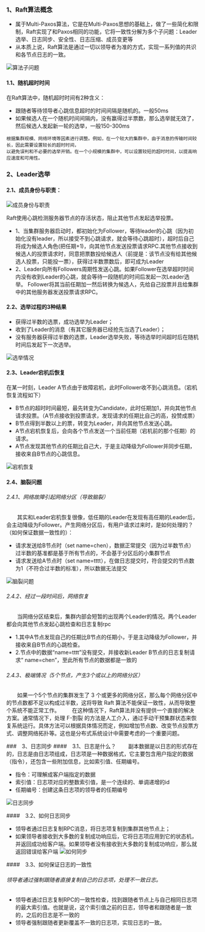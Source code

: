 ### 1、Raft算法概念
* 属于Multi-Paxos算法，它是在Multi-Paxos思想的基础上，做了一些简化和限制，Raft实现了和Paxos相同的功能，它将一致性分解为多个子问题：Leader选举、日志同步、安全性、日志压缩、成员变更等
* 从本质上说，Raft算法是通过一切以领导者为准的方式，实现一系列值的共识和各节点日志的一致。
    
![算法子问题](../../images/rabbitmq/3_qt.png)

#### 1.1、随机超时时间
在Raft算法中，随机超时时间有2种含义：
* 跟随者等待领导者心跳信息超时的时间间隔是随机的。一般50ms
* 如果候选人在一个随机时间间隔内，没有赢得过半票数，那么选举就无效了，然后候选人发起新一轮的选举，一般150-300ms
```cgo
根据集群规模、网络环境等因素进行调整。例如，在一个较大的集群中，由于消息的传输时间较长，因此需要设置较长的超时时间，
以避免误判和不必要的选举开销。在一个小规模的集群中，可以设置较短的超时时间，以提高响应速度和可用性。
```

### 2、Leader选举
#### 2.1、成员身份与职责：
![成员身份与职责](../../images/rabbitmq/3_identity.png)

Raft使用心跳检测服务器节点的存活状态，阻止其他节点发起选举投票。
* 1、当集群服务器启动时，都初始化为Follower，等待leader的心跳（因为初始化没有leader，所以接受不到心跳请求，就会等待心跳超时），超时后自己将成为候选人角色(把任期+1)，向其他节点发送投票请求RPC.其他节点接收到候选人的投票请求时，同意把票数投给候选人（前提是：该节点没有给其他候选人投票，只能投一票），获得过半数票数后，即可成为Leader
* 2、Leader向所有Followers周期性发送心跳。如果Follower在选举超时时间内没有收到Leader的心跳，就会等待一段随机的时间后发起一次Leader选举。
Follower将其当前任期加一然后转换为候选人，先给自己投票并且给集群中的其他服务器发送投票请求RPC。

#### 2.2、选举过程的3种结果
* 获得过半数的选票，成功选举为Leader；
* 收到了Leader的消息（有其它服务器已经抢先当选了Leader）；
* 没有服务器获得过半数的选票，Leader选举失败，等待选举时间超时后在随机时间后发起下一次选举。

![选举情况](../../images/rabbitmq/3_select.png)

#### 2.3、Leader宕机后恢复
在某一时刻，Leader A节点由于故障宕机，此时Follower收不到心跳消息。（宕机恢复流程如下）
* B节点的超时时间最短，最先转变为Candidate，此时任期加1，并向其他节点请求投票。（A节点接收到投票请求，发现请求的任期比自己的高，投赞成票）
* B节点得到半数以上的票，转变为Leader，并向其他节点发送心跳。
* A节点宕机恢复后，会向各个节点发送一个当前任期（宕机前的那个任期）的请求。
* A节点发现其他节点的任期比自己大，于是主动降级为Follower并同步任期，接收来自B节点的心跳信息。

![宕机恢复](../../images/rabbitmq/3_recovery.png)

#### 2.4、脑裂问题
###### 2.4.1、网络故障引起网络分区（导致脑裂）
　　其实和Leader宕机恢复很像，低任期的Leader在发现有高任期的Leader后，会主动降级为Follower。产生网络分区后，有用户请求过来时，是如何处理的？（如何保证数据一致性的）：
* 请求发送给B节点时（set name=chen），数据正常提交（因为过半数节点）过半数的基准都是基于所有节点的，不会基于分区后的小集群节点
* 请求发送给A节点时（set name=tttt），在做日志提交时，符合提交的节点数为1（不符合过半数的标准），所以数据无法提交

![脑裂问题](../../images/rabbitmq/3_partition.png)

###### 2.4.2、经过一段时间后，网络恢复
　　当网络分区结束后，集群内部会短暂的出现两个Leader的情况。两个Leader都会向其他节点发起心跳检查和日志复制rpc
* 1.其中A节点发现自己的任期比B节点的任期小，于是主动降级为Follower，并接收来自B节点的心跳检查。
* 2.节点中的数据“name=tttt”没有提交，并接收新Leader B节点的日志复制请求“ name=chen”，至此所有节点的数据都是一致的


###### 2.4.3、极端情况（5个节点，产生3个或以上的网络分区）
　　如果一个5个节点的集群发生了 3 个或更多的网络分区，那么每个网络分区中的节点数都不足以构成过半数，这将导致 Raft 算法不能保证一致性，从而导致整个系统不能正常工作。
　　在这种情况下，Raft算法并没有提供一个直接的解决方案。通常情况下，处理 F-割裂 的方法是人工介入，通过手动干预集群状态来恢复系统运行。具体方法可以根据具体情况而定，例如增加节点数、改变节点投票方式、调整网络拓扑等。这也是分布式系统设计中需要考虑的一个重要问题。


###　3、日志同步
####　3.1、日志是什么？
　　副本数据是以日志的形式存在的，日志是由日志项组成，日志项是一种数据格式，它主要包含用户指定的数据（指令），还包含一些附加信息，比如索引值、任期编号。
* 指令：可理解成客户端指定的数据
* 索引值：日志项对应的整数索引值，是一个连续的、单调递增的id
* 任期编号：创建这条日志项的领导者的任期编号

![日志同步](../../images/rabbitmq/3_log.png)

####　3.2、如何日志同步
* 领导者通过日志复制RPC消息，将日志项复制到集群其他节点上；
* 如果领导者接收到大多数的复制成功响应后，它将日志项应用到它的状态机，并返回成功给客户端。如果领导者没有接收到大多数的复制成功响应，那么就返回错误给客户端
![如何同步](../../images/rabbitmq/3_sync_log.png)

####　3.3、如何保证日志的一致性
###### 领导者通过强制跟随者直接复制自己的日志项，处理不一致日志。
* 领导者通过日志复制RPC的一致性检查，找到跟随者节点上与自己相同日志项的最大索引值。也就是说，这个索引值之前的日志，领导者和跟随者是一致的，之后的日志是不一致的
* 领导者强制跟随者更新覆盖不一致的日志项，实现日志的一致。


